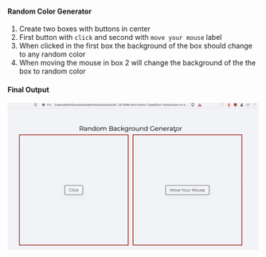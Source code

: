 #### Random Color Generator

1. Create two boxes with buttons in center
2. First button with `click` and second with `move your mouse` label
3. When clicked in the first box the background of the box should change to any random color
4. When moving the mouse in box 2 will change the background of the the box to random color

#### Final Output

![Random Background Generator](./assets/random-background.gif)
